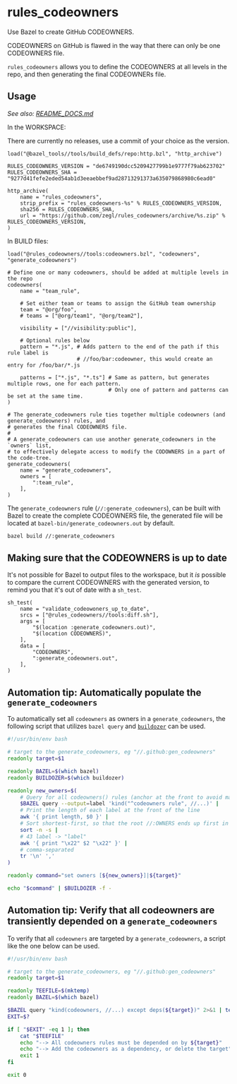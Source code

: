 # rules_codeowners

Use Bazel to create GitHub CODEOWNERS.

CODEOWNERS on GitHub is flawed in the way that there can only be one CODEOWNERS file.

`rules_codeowners` allows you to define the CODEOWNERS at all levels in the repo, and then generating the final CODEOWNERs file.

## Usage

_See also: [README_DOCS.md](https://github.com/zegl/rules_codeowners/blob/master/README_DOCS.md)_

In the WORKSPACE:

There are currently no releases, use a commit of your choice as the version.

```bzl
load("@bazel_tools//tools/build_defs/repo:http.bzl", "http_archive")

RULES_CODEOWNERS_VERSION = "de6749190dcc5209427799b1e9777f79ab623702"
RULES_CODEOWNERS_SHA = "9277d41fefe2eded54ab1d3eeaebbef9ad28713291373a635079868980c6ead0"

http_archive(
    name = "rules_codeowners",
    strip_prefix = "rules_codeowners-%s" % RULES_CODEOWNERS_VERSION,
    sha256 = RULES_CODEOWNERS_SHA,
    url = "https://github.com/zegl/rules_codeowners/archive/%s.zip" % RULES_CODEOWNERS_VERSION,
)
```

In BUILD files:

```bzl
load("@rules_codeowners//tools:codeowners.bzl", "codeowners", "generate_codeowners")

# Define one or many codeowners, should be added at multiple levels in the repo
codeowners(
    name = "team_rule",

    # Set either team or teams to assign the GitHub team ownership
    team = "@org/foo",
    # teams = ["@org/team1", "@org/team2"],

    visibility = ["//visibility:public"],

    # Optional rules below
    pattern = "*.js", # Adds pattern to the end of the path if this rule label is
                      # //foo/bar:codeowner, this would create an entry for /foo/bar/*.js

    patterns = ["*.js", "*.ts"] # Same as pattern, but generates multiple rows, one for each pattern.
                                # Only one of pattern and patterns can be set at the same time.
)

# The generate_codeowners rule ties together multiple codeowners (and generate_codeowners) rules, and
# generates the final CODEOWNERS file.
#
# A generate_codeowners can use another generate_codeowners in the `owners` list,
# to effectively delegate access to modify the CODOWNERS in a part of the code-tree.
generate_codeowners(
    name = "generate_codeowners",
    owners = [
        ":team_rule",
    ],
)
```


The `generate_codeowners` rule (`//:generate_codeowners`), can be built with Bazel to create
the complete CODEOWNERS file, the generated file will be located at `bazel-bin/generate_codeowners.out` by default.

```bash
bazel build //:generate_codeowners
```

## Making sure that the CODEOWNERS is up to date

It's not possible for Bazel to output files to the workspace, but it _is_ possible to compare the current CODEOWNERS
with the generated version, to remind you that it's out of date with a `sh_test`.


```bzl
sh_test(
    name = "validate_codeowoners_up_to_date",
    srcs = ["@rules_codeowners//tools:diff.sh"],
    args = [
        "$(location :generate_codeowners.out)",
        "$(location CODEOWNERS)",
    ],
    data = [
        "CODEOWNERS",
        ":generate_codeowners.out",
    ],
)
```

## Automation tip: Automatically populate the `generate_codeowners`

To automatically set all `codeowners` as owners in a `generate_codeowners`, the following script that utilizes `bazel query` and [`buildozer`](https://github.com/bazelbuild/buildtools/tree/master/buildozer) can be used.

```bash
#!/usr/bin/env bash

# target to the generate_codeowners, eg "//.github:gen_codeowners"
readonly target=$1

readonly BAZEL=$(which bazel)
readonly BUILDOZER=$(which buildozer)

readonly new_owners=$(
    # Query for all codeowners() rules (anchor at the front to avoid match on generate_codeowners rule)
    $BAZEL query --output=label 'kind("^codeowners rule", //...)' |
    # Print the length of each label at the front of the line
    awk '{ print length, $0 }' |
    # Sort shortest-first, so that the root //:OWNERS ends up first in CODEOWNERS
    sort -n -s |
    # 43 label -> "label"
    awk '{ print "\x22" $2 "\x22" }' |
    # comma-separated
    tr '\n' ','
)

readonly command="set owners [${new_owners}]|${target}"

echo "$command" | $BUILDOZER -f -
```

## Automation tip: Verify that all codeowners are transiently depended on a `generate_codeowners`

To verify that all `codeowners` are targeted by a `generate_codeowners`, a script like the one below can be used.

```bash
#!/usr/bin/env bash

# target to the generate_codeowners, eg "//.github:gen_codeowners"
readonly target=$1

readonly TEEFILE=$(mktemp)
readonly BAZEL=$(which bazel)

$BAZEL query "kind(codeowners, //...) except deps(${target})" 2>&1 | tee "$TEEFILE" | grep "Empty results"
EXIT=$?

if [ "$EXIT" -eq 1 ]; then
    cat "$TEEFILE"
    echo "--> All codeowners rules must be depended on by ${target}"
    echo "--> Add the codeowners as a dependency, or delete the target"
    exit 1
fi

exit 0
```
